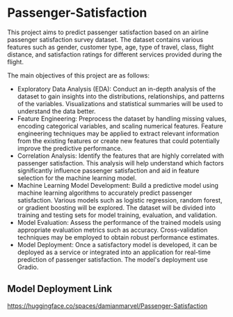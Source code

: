 # Passenger-Satisfaction

This project aims to predict passenger satisfaction based on an airline passenger satisfaction survey dataset. The dataset contains various features such as gender, customer type, age, type of travel, class, flight distance, and satisfaction ratings for different services provided during the flight.

The main objectives of this project are as follows:
- Exploratory Data Analysis (EDA): Conduct an in-depth analysis of the dataset to gain insights into the distributions, relationships, and patterns of the variables. Visualizations and statistical summaries will be used to understand the data better.
- Feature Engineering: Preprocess the dataset by handling missing values, encoding categorical variables, and scaling numerical features. Feature engineering techniques may be applied to extract relevant information from the existing features or create new features that could potentially improve the predictive performance.
- Correlation Analysis: Identify the features that are highly correlated with passenger satisfaction. This analysis will help understand which factors significantly influence passenger satisfaction and aid in feature selection for the machine learning model.
- Machine Learning Model Development: Build a predictive model using machine learning algorithms to accurately predict passenger satisfaction. Various models such as logistic regression, random forest, or gradient boosting will be explored. The dataset will be divided into training and testing sets for model training, evaluation, and validation.
- Model Evaluation: Assess the performance of the trained models using appropriate evaluation metrics such as accuracy. Cross-validation techniques may be employed to obtain robust performance estimates.
- Model Deployment: Once a satisfactory model is developed, it can be deployed as a service or integrated into an application for real-time prediction of passenger satisfaction. The model's deployment use Gradio.

## Model Deployment Link
https://huggingface.co/spaces/damianmarvel/Passenger-Satisfaction
